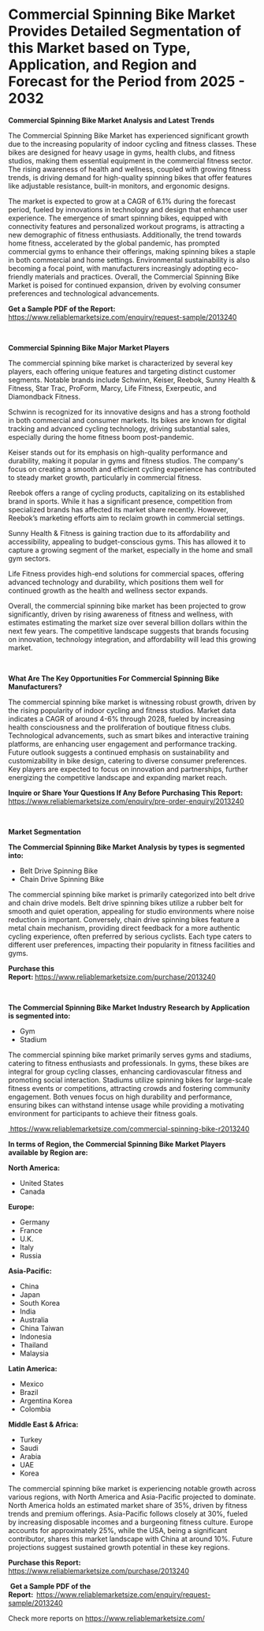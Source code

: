 <p><h1>Commercial Spinning Bike Market Provides Detailed Segmentation of this Market based on Type, Application, and Region and Forecast for the Period from 2025 - 2032</h1></p><p><strong>Commercial Spinning Bike Market Analysis and Latest Trends</strong></p>
<p><p>The Commercial Spinning Bike Market has experienced significant growth due to the increasing popularity of indoor cycling and fitness classes. These bikes are designed for heavy usage in gyms, health clubs, and fitness studios, making them essential equipment in the commercial fitness sector. The rising awareness of health and wellness, coupled with growing fitness trends, is driving demand for high-quality spinning bikes that offer features like adjustable resistance, built-in monitors, and ergonomic designs.</p><p>The market is expected to grow at a CAGR of 6.1% during the forecast period, fueled by innovations in technology and design that enhance user experience. The emergence of smart spinning bikes, equipped with connectivity features and personalized workout programs, is attracting a new demographic of fitness enthusiasts. Additionally, the trend towards home fitness, accelerated by the global pandemic, has prompted commercial gyms to enhance their offerings, making spinning bikes a staple in both commercial and home settings. Environmental sustainability is also becoming a focal point, with manufacturers increasingly adopting eco-friendly materials and practices. Overall, the Commercial Spinning Bike Market is poised for continued expansion, driven by evolving consumer preferences and technological advancements.</p></p>
<p><strong>Get a Sample PDF of the Report:&nbsp;</strong> <a href="https://www.reliablemarketsize.com/enquiry/request-sample/2013240?utm_campaign=1836&utm_medium=2&utm_source=Github&utm_content=ia&utm_term=20022025&utm_id=commercial-spinning-bike">https://www.reliablemarketsize.com/enquiry/request-sample/2013240</a></p>
<p>&nbsp;</p>
<p><strong>Commercial Spinning Bike Major Market Players</strong></p>
<p><p>The commercial spinning bike market is characterized by several key players, each offering unique features and targeting distinct customer segments. Notable brands include Schwinn, Keiser, Reebok, Sunny Health & Fitness, Star Trac, ProForm, Marcy, Life Fitness, Exerpeutic, and Diamondback Fitness. </p><p>Schwinn is recognized for its innovative designs and has a strong foothold in both commercial and consumer markets. Its bikes are known for digital tracking and advanced cycling technology, driving substantial sales, especially during the home fitness boom post-pandemic. </p><p>Keiser stands out for its emphasis on high-quality performance and durability, making it popular in gyms and fitness studios. The company's focus on creating a smooth and efficient cycling experience has contributed to steady market growth, particularly in commercial fitness.</p><p>Reebok offers a range of cycling products, capitalizing on its established brand in sports. While it has a significant presence, competition from specialized brands has affected its market share recently. However, Reebok’s marketing efforts aim to reclaim growth in commercial settings.</p><p>Sunny Health & Fitness is gaining traction due to its affordability and accessibility, appealing to budget-conscious gyms. This has allowed it to capture a growing segment of the market, especially in the home and small gym sectors.</p><p>Life Fitness provides high-end solutions for commercial spaces, offering advanced technology and durability, which positions them well for continued growth as the health and wellness sector expands. </p><p>Overall, the commercial spinning bike market has been projected to grow significantly, driven by rising awareness of fitness and wellness, with estimates estimating the market size over several billion dollars within the next few years. The competitive landscape suggests that brands focusing on innovation, technology integration, and affordability will lead this growing market.</p></p>
<p>&nbsp;</p>
<p><strong>What Are The Key Opportunities For Commercial Spinning Bike Manufacturers?</strong></p>
<p><p>The commercial spinning bike market is witnessing robust growth, driven by the rising popularity of indoor cycling and fitness studios. Market data indicates a CAGR of around 4-6% through 2028, fueled by increasing health consciousness and the proliferation of boutique fitness clubs. Technological advancements, such as smart bikes and interactive training platforms, are enhancing user engagement and performance tracking. Future outlook suggests a continued emphasis on sustainability and customizability in bike design, catering to diverse consumer preferences. Key players are expected to focus on innovation and partnerships, further energizing the competitive landscape and expanding market reach.</p></p>
<p><strong>Inquire or Share Your Questions If Any Before Purchasing This Report:</strong> <a href="https://www.reliablemarketsize.com/enquiry/pre-order-enquiry/2013240?utm_campaign=1836&utm_medium=2&utm_source=Github&utm_content=ia&utm_term=20022025&utm_id=commercial-spinning-bike">https://www.reliablemarketsize.com/enquiry/pre-order-enquiry/2013240</a></p>
<p>&nbsp;</p>
<p><strong>Market Segmentation</strong></p>
<p><strong>The Commercial Spinning Bike Market Analysis by types is segmented into:</strong></p>
<p><ul><li>Belt Drive Spinning Bike</li><li>Chain Drive Spinning Bike</li></ul></p>
<p><p>The commercial spinning bike market is primarily categorized into belt drive and chain drive models. Belt drive spinning bikes utilize a rubber belt for smooth and quiet operation, appealing for studio environments where noise reduction is important. Conversely, chain drive spinning bikes feature a metal chain mechanism, providing direct feedback for a more authentic cycling experience, often preferred by serious cyclists. Each type caters to different user preferences, impacting their popularity in fitness facilities and gyms.</p></p>
<p><strong>Purchase this Report:&nbsp;</strong><a href="https://www.reliablemarketsize.com/purchase/2013240?utm_campaign=1836&utm_medium=2&utm_source=Github&utm_content=ia&utm_term=20022025&utm_id=commercial-spinning-bike">https://www.reliablemarketsize.com/purchase/2013240</a></p>
<p>&nbsp;</p>
<p><strong>The Commercial Spinning Bike Market Industry Research by Application is segmented into:</strong></p>
<p><ul><li>Gym</li><li>Stadium</li></ul></p>
<p><p>The commercial spinning bike market primarily serves gyms and stadiums, catering to fitness enthusiasts and professionals. In gyms, these bikes are integral for group cycling classes, enhancing cardiovascular fitness and promoting social interaction. Stadiums utilize spinning bikes for large-scale fitness events or competitions, attracting crowds and fostering community engagement. Both venues focus on high durability and performance, ensuring bikes can withstand intense usage while providing a motivating environment for participants to achieve their fitness goals.</p></p>
<p><a href="https://www.reliablemarketsize.com/commercial-spinning-bike-r2013240?utm_campaign=1836&utm_medium=2&utm_source=Github&utm_content=ia&utm_term=20022025&utm_id=commercial-spinning-bike">&nbsp;https://www.reliablemarketsize.com/commercial-spinning-bike-r2013240</a></p>
<p><strong>In terms of Region, the Commercial Spinning Bike Market Players available by Region are:</strong></p>
<p>
    <p> <strong> North America: </strong>
        <ul>
            <li>United States</li>
            <li>Canada</li>
        </ul>
        </p> 
    <p> <strong> Europe: </strong>
        <ul>
            <li>Germany</li>
            <li>France</li>
            <li>U.K.</li>
            <li>Italy</li>
            <li>Russia</li>
        </ul>
        </p> 
    <p> <strong> Asia-Pacific: </strong>
        <ul>
            <li>China</li>
            <li>Japan</li>
            <li>South Korea</li>
            <li>India</li>
            <li>Australia</li>
            <li>China Taiwan</li>
            <li>Indonesia</li>
            <li>Thailand</li>
            <li>Malaysia</li>
        </ul>
        </p> 
    <p> <strong> Latin America: </strong>
        <ul>
            <li>Mexico</li>
            <li>Brazil</li>
            <li>Argentina Korea</li>
            <li>Colombia</li>
        </ul>
        </p> 
    <p> <strong> Middle East & Africa: </strong>
        <ul>
            <li>Turkey</li>
            <li>Saudi</li>
            <li>Arabia</li>
            <li>UAE</li>
            <li>Korea</li>
        </ul>
    </p>
    </p>
<p><p>The commercial spinning bike market is experiencing notable growth across various regions, with North America and Asia-Pacific projected to dominate. North America holds an estimated market share of 35%, driven by fitness trends and premium offerings. Asia-Pacific follows closely at 30%, fueled by increasing disposable incomes and a burgeoning fitness culture. Europe accounts for approximately 25%, while the USA, being a significant contributor, shares this market landscape with China at around 10%. Future projections suggest sustained growth potential in these key regions.</p></p>
<p><strong>Purchase this Report: </strong><a href="https://www.reliablemarketsize.com/purchase/2013240?utm_campaign=1836&utm_medium=2&utm_source=Github&utm_content=ia&utm_term=20022025&utm_id=commercial-spinning-bike">https://www.reliablemarketsize.com/purchase/2013240</a></p>
<p>&nbsp;<strong>Get a Sample PDF of the Report:&nbsp;&nbsp;</strong><a href="https://www.reliablemarketsize.com/enquiry/request-sample/2013240?utm_campaign=1836&utm_medium=2&utm_source=Github&utm_content=ia&utm_term=20022025&utm_id=commercial-spinning-bike">https://www.reliablemarketsize.com/enquiry/request-sample/2013240</a></p>
<p><strong></strong></p>
<p>Check more reports on <a href="https://www.reliablemarketsize.com/?utm_campaign=1836&utm_medium=2&utm_source=Github&utm_content=ia&utm_term=20022025&utm_id=commercial-spinning-bike">https://www.reliablemarketsize.com/</a></p>